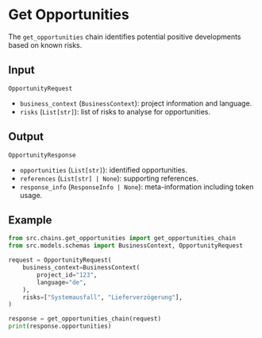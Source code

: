 # Get Opportunities

The `get_opportunities` chain identifies potential positive developments based on known risks.

## Input

`OpportunityRequest`
- `business_context` (`BusinessContext`): project information and language.
- `risks` (`List[str]`): list of risks to analyse for opportunities.

## Output

`OpportunityResponse`
- `opportunities` (`List[str]`): identified opportunities.
- `references` (`List[str] | None`): supporting references.
- `response_info` (`ResponseInfo | None`): meta-information including token usage.

## Example

```python
from src.chains.get_opportunities import get_opportunities_chain
from src.models.schemas import BusinessContext, OpportunityRequest

request = OpportunityRequest(
    business_context=BusinessContext(
        project_id="123",
        language="de",
    ),
    risks=["Systemausfall", "Lieferverzögerung"],
)

response = get_opportunities_chain(request)
print(response.opportunities)
```
